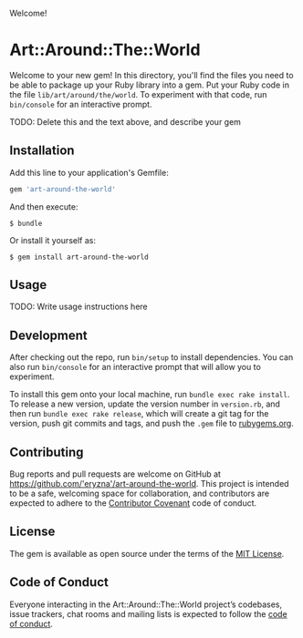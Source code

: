 Welcome!

# Art::Around::The::World

Welcome to your new gem! In this directory, you'll find the files you need to be able to package up your Ruby library into a gem. Put your Ruby code in the file `lib/art/around/the/world`. To experiment with that code, run `bin/console` for an interactive prompt.

TODO: Delete this and the text above, and describe your gem

## Installation

Add this line to your application's Gemfile:

```ruby
gem 'art-around-the-world'
```

And then execute:

    $ bundle

Or install it yourself as:

    $ gem install art-around-the-world

## Usage

TODO: Write usage instructions here

## Development

After checking out the repo, run `bin/setup` to install dependencies. You can also run `bin/console` for an interactive prompt that will allow you to experiment.

To install this gem onto your local machine, run `bundle exec rake install`. To release a new version, update the version number in `version.rb`, and then run `bundle exec rake release`, which will create a git tag for the version, push git commits and tags, and push the `.gem` file to [rubygems.org](https://rubygems.org).

## Contributing

Bug reports and pull requests are welcome on GitHub at https://github.com/'eryzna'/art-around-the-world. This project is intended to be a safe, welcoming space for collaboration, and contributors are expected to adhere to the [Contributor Covenant](http://contributor-covenant.org) code of conduct.

## License

The gem is available as open source under the terms of the [MIT License](https://opensource.org/licenses/MIT).

## Code of Conduct

Everyone interacting in the Art::Around::The::World project’s codebases, issue trackers, chat rooms and mailing lists is expected to follow the [code of conduct](https://github.com/'eryzna'/art-around-the-world/blob/master/CODE_OF_CONDUCT.md).
